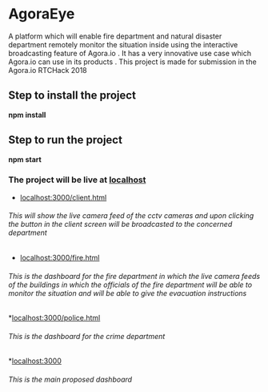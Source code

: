 # AgoraEye
A platform which will enable fire department and natural disaster department remotely monitor the situation inside using the interactive  broadcasting feature of Agora.io . It has a very innovative use case which Agora.io can use in its products . This project is made for submission in the Agora.io RTCHack 2018

## Step to install the project
**npm install**
## Step to run the project
**npm start**
### The project will be live at [localhost](http://localhost:3000)
* [localhost:3000/client.html](http://localhost:3000/client.html)
###### This will show the live camera feed of the cctv cameras and upon clicking the button in the client screen will be broadcasted to the concerned department
* [localhost:3000/fire.html](http://localhost:3000/fire.html)
###### This is the dashboard for the fire department in which the live camera feeds of the buildings in which the officials of the fire department will be able to monitor the situation and will be able to give the evacuation instructions
*[localhost:3000/police.html](http://localhost:3000/police.html)
###### This is the dashboard for the crime department 
*[localhost:3000](http://localhost:3000)
###### This is the main proposed dashboard
